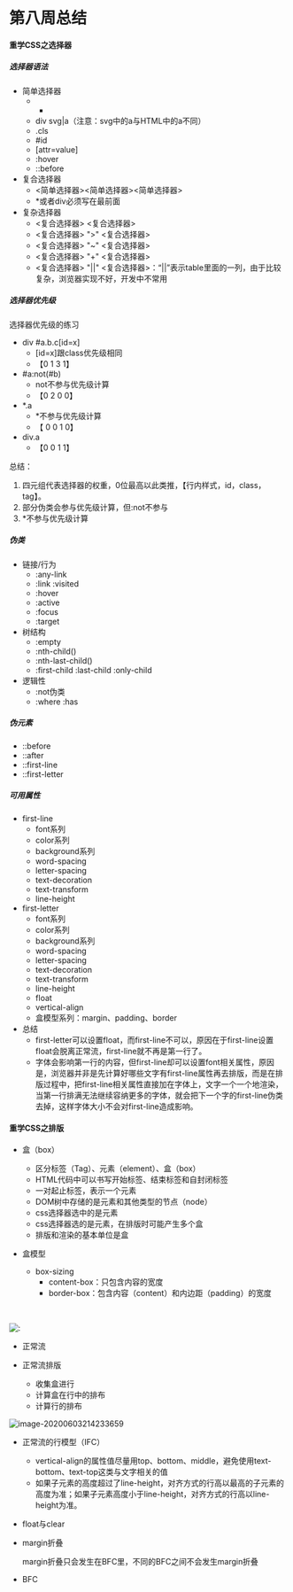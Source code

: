 # 第八周总结

#### 重学CSS之选择器

##### 选择器语法

- 简单选择器
  - *
  - div svg|a（注意：svg中的a与HTML中的a不同）
  - .cls
  - #id
  - [attr=value]
  - :hover
  - ::before
- 复合选择器
  - <简单选择器><简单选择器><简单选择器>
  - *或者div必须写在最前面
- 复杂选择器
  - <复合选择器> <sp> <复合选择器>
  - <复合选择器> ">" <复合选择器>
  - <复合选择器> "~" <复合选择器>
  - <复合选择器> "+" <复合选择器>
  - <复合选择器> "||" <复合选择器>：“||”表示table里面的一列，由于比较复杂，浏览器实现不好，开发中不常用



##### 选择器优先级

选择器优先级的练习

- div #a.b.c[id=x]
  - [id=x]跟class优先级相同
  - 【0 1 3 1】
- #a:not(#b)
  - not不参与优先级计算
  - 【0 2 0 0】
- *.a
  - *不参与优先级计算
  - 【 0  0 1 0】
- div.a
  - 【0 0 1 1】

总结：

1. 四元组代表选择器的权重，0位最高以此类推，【行内样式，id，class，tag】。
2. 部分伪类会参与优先级计算，但:not不参与
3. *不参与优先级计算



##### 伪类

- 链接/行为
  - :any-link
  - :link :visited
  - :hover
  - :active
  - :focus
  - :target
- 树结构
  - :empty
  - :nth-child()
  - :nth-last-child()
  - :first-child :last-child :only-child
- 逻辑性
  - :not伪类
  - :where :has

##### 伪元素

- ::before
- ::after
- ::first-line
- ::first-letter

##### 可用属性

- first-line
  - font系列
  - color系列
  - background系列
  - word-spacing
  - letter-spacing
  - text-decoration
  - text-transform
  - line-height
- first-letter
  - font系列
  - color系列
  - background系列
  - word-spacing
  - letter-spacing
  - text-decoration
  - text-transform
  - line-height
  - float
  - vertical-align
  - 盒模型系列：margin、padding、border
- 总结
  - first-letter可以设置float，而first-line不可以，原因在于first-line设置float会脱离正常流，first-line就不再是第一行了。
  - 字体会影响第一行的内容，但first-line却可以设置font相关属性，原因是，浏览器并非是先计算好哪些文字有first-line属性再去排版，而是在排版过程中，把first-line相关属性直接加在字体上，文字一个一个地渲染，当第一行排满无法继续容纳更多的字体，就会把下一个字的first-line伪类去掉，这样字体大小不会对first-line造成影响。





#### 重学CSS之排版

- 盒（box）
  - 区分标签（Tag）、元素（element）、盒（box）
  - HTML代码中可以书写开始标签、结束标签和自封闭标签
  - 一对起止标签，表示一个元素
  - DOM树中存储的是元素和其他类型的节点（node）
  - css选择器选中的是元素
  - css选择器选的是元素，在排版时可能产生多个盒
  - 排版和渲染的基本单位是盒
  
- 盒模型

  - box-sizing
    - content-box：只包含内容的宽度
    - border-box：包含内容（content）和内边距（padding）的宽度

  ​	

![:](C:\Users\panliMa\AppData\Roaming\Typora\typora-user-images\image-20200603211947783.png)



- 正常流



- 正常流排版
  - 收集盒进行
  - 计算盒在行中的排布
  - 计算行的排布



![image-20200603214233659](C:\Users\panliMa\AppData\Roaming\Typora\typora-user-images\image-20200603214233659.png)



- 正常流的行模型（IFC）

  - vertical-align的属性值尽量用top、bottom、middle，避免使用text-bottom、text-top这类与文字相关的值
  - 如果子元素的高度超过了line-height，对齐方式的行高以最高的子元素的高度为准；如果子元素高度小于line-height，对齐方式的行高以line-height为准。

  

- float与clear



- margin折叠

  margin折叠只会发生在BFC里，不同的BFC之间不会发生margin折叠



- BFC

